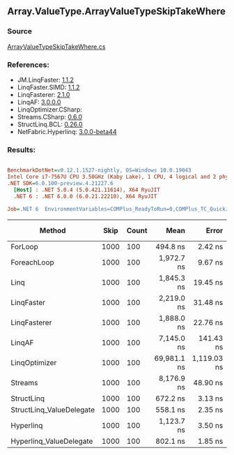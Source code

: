 ﻿## Array.ValueType.ArrayValueTypeSkipTakeWhere

### Source
[ArrayValueTypeSkipTakeWhere.cs](../LinqBenchmarks/Array/ValueType/ArrayValueTypeSkipTakeWhere.cs)

### References:
- JM.LinqFaster: [1.1.2](https://www.nuget.org/packages/JM.LinqFaster/1.1.2)
- LinqFaster.SIMD: [1.1.2](https://www.nuget.org/packages/LinqFaster.SIMD/1.0.3)
- LinqFasterer: [2.1.0](https://www.nuget.org/packages/LinqFasterer/2.1.0)
- LinqAF: [3.0.0.0](https://www.nuget.org/packages/LinqAF/3.0.0.0)
- LinqOptimizer.CSharp: [](https://www.nuget.org/packages/LinqOptimizer.CSharp/)
- Streams.CSharp: [0.6.0](https://www.nuget.org/packages/Streams.CSharp/0.6.0)
- StructLinq.BCL: [0.26.0](https://www.nuget.org/packages/StructLinq/0.26.0)
- NetFabric.Hyperlinq: [3.0.0-beta44](https://www.nuget.org/packages/NetFabric.Hyperlinq/3.0.0-beta44)

### Results:
``` ini

BenchmarkDotNet=v0.12.1.1527-nightly, OS=Windows 10.0.19043
Intel Core i7-7567U CPU 3.50GHz (Kaby Lake), 1 CPU, 4 logical and 2 physical cores
.NET SDK=6.0.100-preview.4.21227.6
  [Host] : .NET 5.0.4 (5.0.421.11614), X64 RyuJIT
  .NET 6 : .NET 6.0.0 (6.0.21.22210), X64 RyuJIT

Job=.NET 6  EnvironmentVariables=COMPlus_ReadyToRun=0,COMPlus_TC_QuickJitForLoops=1,COMPlus_TieredPGO=1  Runtime=.NET 6.0  

```
|                   Method | Skip | Count |        Mean |       Error |      StdDev |  Ratio | RatioSD |   Gen 0 |   Gen 1 | Gen 2 | Allocated |
|------------------------- |----- |------ |------------:|------------:|------------:|-------:|--------:|--------:|--------:|------:|----------:|
|                  ForLoop | 1000 |   100 |    494.8 ns |     2.42 ns |     2.14 ns |   1.00 |    0.00 |       - |       - |     - |         - |
|              ForeachLoop | 1000 |   100 |  1,972.7 ns |     9.67 ns |     8.58 ns |   3.99 |    0.03 |  0.0153 |       - |     - |      32 B |
|                     Linq | 1000 |   100 |  1,845.3 ns |    19.45 ns |    17.24 ns |   3.73 |    0.04 |  0.1526 |       - |     - |     320 B |
|               LinqFaster | 1000 |   100 |  2,219.0 ns |    31.48 ns |    26.29 ns |   4.48 |    0.04 | 10.7803 |       - |     - |  22,560 B |
|             LinqFasterer | 1000 |   100 |  1,888.0 ns |    22.76 ns |    21.29 ns |   3.81 |    0.04 |  4.6387 |       - |     - |   9,712 B |
|                   LinqAF | 1000 |   100 |  7,145.0 ns |   141.43 ns |   132.29 ns |  14.40 |    0.26 |       - |       - |     - |         - |
|            LinqOptimizer | 1000 |   100 | 69,981.1 ns | 1,119.03 ns | 1,046.74 ns | 141.35 |    2.15 | 65.0635 | 17.8223 |     - | 157,958 B |
|                  Streams | 1000 |   100 |  8,176.9 ns |    48.90 ns |    40.83 ns |  16.52 |    0.09 |  0.5493 |       - |     - |   1,152 B |
|               StructLinq | 1000 |   100 |    672.2 ns |     3.13 ns |     2.77 ns |   1.36 |    0.01 |  0.0458 |       - |     - |      96 B |
| StructLinq_ValueDelegate | 1000 |   100 |    558.1 ns |     2.35 ns |     2.20 ns |   1.13 |    0.01 |       - |       - |     - |         - |
|                Hyperlinq | 1000 |   100 |  1,123.7 ns |     3.50 ns |     3.27 ns |   2.27 |    0.01 |       - |       - |     - |         - |
|  Hyperlinq_ValueDelegate | 1000 |   100 |    802.1 ns |     1.85 ns |     1.44 ns |   1.62 |    0.01 |       - |       - |     - |         - |
